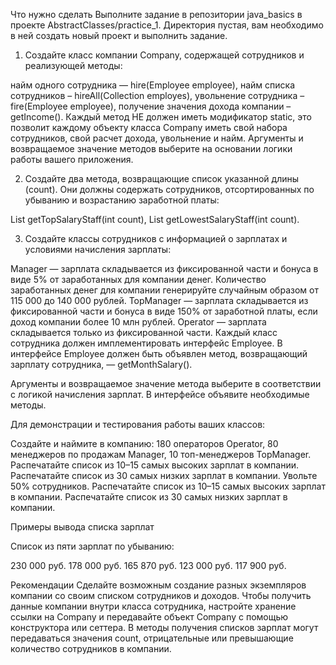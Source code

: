 Что нужно сделать
Выполните задание в репозитории java_basics в проекте AbstractClasses/practice_1. Директория пустая, вам необходимо в ней создать новый проект и выполнить задание.

1. Создайте класс компании Company, содержащей сотрудников и реализующей методы:

найм одного сотрудника — hire(Employee employee),
найм списка сотрудников – hireAll(Collection<Employee> employes),
увольнение сотрудника – fire(Employee employee),
получение значения дохода компании – getIncome().
Каждый метод НЕ должен иметь модификатор static, это позволит каждому объекту класса Company иметь свой набора сотрудников, свой расчет дохода, увольнение и найм. Аргументы и возвращаемое значение методов выберите на основании логики работы вашего приложения.


2. Создайте два метода, возвращающие список указанной длины (count). Они должны содержать сотрудников, отсортированных по убыванию и возрастанию заработной платы:

List<Employee> getTopSalaryStaff(int count),
List<Employee> getLowestSalaryStaff(int count).

3. Создайте классы сотрудников с информацией о зарплатах и условиями начисления зарплаты:

Manager — зарплата складывается из фиксированной части и бонуса в виде 5% от заработанных для компании денег. Количество заработанных денег для компании генерируйте случайным образом от 115 000 до 140 000 рублей.
TopManager — зарплата складывается из фиксированной части и бонуса в виде 150% от заработной платы, если доход компании более 10 млн рублей.
Operator — зарплата складывается только из фиксированной части.
Каждый класс сотрудника должен имплементировать интерфейс Employee. В интерфейсе Employee должен быть объявлен метод, возвращающий зарплату сотрудника, — getMonthSalary().

Аргументы и возвращаемое значение метода выберите в соответствии с логикой начисления зарплат. В интерфейсе объявите необходимые методы.





Для демонстрации и тестирования работы ваших классов:

Создайте и наймите в компанию: 180 операторов Operator, 80 менеджеров по продажам Manager, 10 топ-менеджеров TopManager.
Распечатайте список из 10–15 самых высоких зарплат в компании.
Распечатайте список из 30 самых низких зарплат в компании.
Увольте 50% сотрудников.
Распечатайте список из 10–15 самых высоких зарплат в компании.
Распечатайте список из 30 самых низких зарплат в компании.


Примеры вывода списка зарплат

Список из пяти зарплат по убыванию:

230 000 руб.
178 000 руб.
165 870 руб.
123 000 руб.
117 900 руб.


Рекомендации
Сделайте возможным создание разных экземпляров компании со своим списком сотрудников и доходов.
Чтобы получить данные компании внутри класса сотрудника, настройте хранение ссылки на Company и передавайте объект Company с помощью конструктора или сеттера.
В методы получения списков зарплат могут передаваться значения count, отрицательные или превышающие количество сотрудников в компании.
